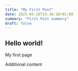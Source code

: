 ```yaml
---
title: "My First Post"
date: 2023-03-26T15:36:10+01:00
summary: "First Post summary"
draft: false
---
```

## Hello world!
My first page
<!--more-->
Additional content